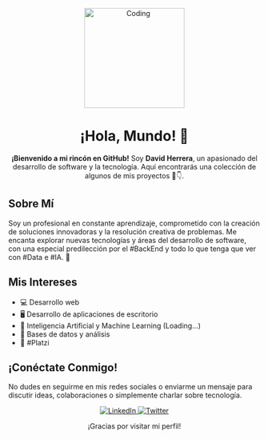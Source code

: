 <p align="center">
  <img src="https://media.giphy.com/media/13HgwGsXF0aiGY/giphy.gif" alt="Coding" width="200">
</p>

<h1 align="center">¡Hola, Mundo! 👋</h1>

<p align="center">
  <strong>¡Bienvenido a mi rincón en GitHub!</strong> Soy <strong>David Herrera</strong>, un apasionado del desarrollo de software y la tecnología. Aquí encontrarás una colección de algunos de mis proyectos 🥸👇.
</p>

## Sobre Mí

Soy un profesional en constante aprendizaje, comprometido con la creación de soluciones innovadoras y la resolución creativa de problemas. Me encanta explorar nuevas tecnologías y áreas del desarrollo de software, con una especial predilección por el #BackEnd y todo lo que tenga que ver con #Data e #IA. 🤖

## Mis Intereses

- 💻 Desarrollo web
- 🖥️ Desarrollo de aplicaciones de escritorio
- 🤖 Inteligencia Artificial y Machine Learning (Loading...)
- 🔧 Bases de datos y análisis
- 💚 #Platzi

## ¡Conéctate Conmigo!

No dudes en seguirme en mis redes sociales o enviarme un mensaje para discutir ideas, colaboraciones o simplemente charlar sobre tecnología.

<p align="center">
  <a href="https://www.linkedin.com/in/david-heca/">
    <img src="https://img.shields.io/badge/-LinkedIn-0077B5?style=for-the-badge&logo=linkedin&logoColor=white" alt="LinkedIn">
  </a>
  <a href="https://twitter.com/david_heca_">
    <img src="https://img.shields.io/badge/-Twitter-1DA1F2?style=for-the-badge&logo=twitter&logoColor=white" alt="Twitter">
  </a>
</p>

<p align="center">
  ¡Gracias por visitar mi perfil!
</p>
